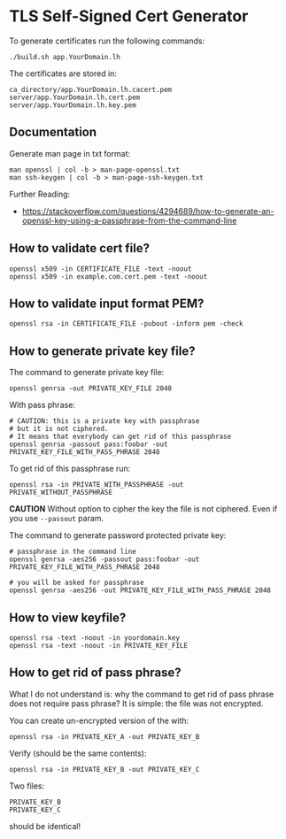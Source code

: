 # TLS Self-Signed Cert Generator

To generate certificates run the following commands:

    ./build.sh app.YourDomain.lh

The certificates are stored in:

    ca_directory/app.YourDomain.lh.cacert.pem
    server/app.YourDomain.lh.cert.pem
    server/app.YourDomain.lh.key.pem


## Documentation

Generate man page in txt format:

    man openssl | col -b > man-page-openssl.txt
    man ssh-keygen | col -b > man-page-ssh-keygen.txt

Further Reading:

* https://stackoverflow.com/questions/4294689/how-to-generate-an-openssl-key-using-a-passphrase-from-the-command-line


## How to validate cert file?

    openssl x509 -in CERTIFICATE_FILE -text -noout
    openssl x509 -in example.com.cert.pem -text -noout

## How to validate input format PEM?

    openssl rsa -in CERTIFICATE_FILE -pubout -inform pem -check

## How to generate private key file?

The command to generate private key file:

    openssl genrsa -out PRIVATE_KEY_FILE 2048

With pass phrase:

    # CAUTION: this is a private key with passphrase
    # but it is not ciphered.
    # It means that everybody can get rid of this passphrase
    openssl genrsa -passout pass:foobar -out PRIVATE_KEY_FILE_WITH_PASS_PHRASE 2048

To get rid of this passphrase run:

    openssl rsa -in PRIVATE_WITH_PASSPHRASE -out PRIVATE_WITHOUT_PASSPHRASE


**CAUTION** 
Without option to cipher the key the file is not ciphered.
Even if you use `--passout` param.


The command to generate password protected private key:

    # passphrase in the command line
    openssl genrsa -aes256 -passout pass:foobar -out PRIVATE_KEY_FILE_WITH_PASS_PHRASE 2048

    # you will be asked for passphrase
    openssl genrsa -aes256 -out PRIVATE_KEY_FILE_WITH_PASS_PHRASE 2048


## How to view keyfile?

    openssl rsa -text -noout -in yourdomain.key
    openssl rsa -text -noout -in PRIVATE_KEY_FILE

## How to get rid of pass phrase?

What I do not understand is: why the command to get rid of pass phrase does not require pass phrase?
It is simple: the file was not encrypted.


You can create un-encrypted version of the with:

    openssl rsa -in PRIVATE_KEY_A -out PRIVATE_KEY_B

Verify (should be the same contents):

    openssl rsa -in PRIVATE_KEY_B -out PRIVATE_KEY_C

Two files:

    PRIVATE_KEY_B
    PRIVATE_KEY_C

should be identical!
